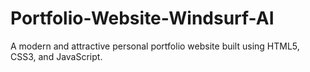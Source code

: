 # Portfolio-Website-Windsurf-AI
A modern and attractive personal portfolio website built using HTML5, CSS3, and JavaScript.
